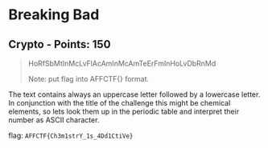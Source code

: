 # Breaking Bad

## Crypto - Points: 150

> HoRfSbMtInMcLvFlAcAmInMcAmTeErFmInHoLvDbRnMd
>
> 
>
> 
>
> Note: put flag into AFFCTF{} format.
>

The text contains always an uppercase letter followed by a lowercase letter. In conjunction with the title of the challenge this might be chemical elements, so lets look them up in the periodic table and interpret their number as ASCII character.

flag: `AFFCTF{Ch3m1strY_1s_4Dd1CtiVe}`